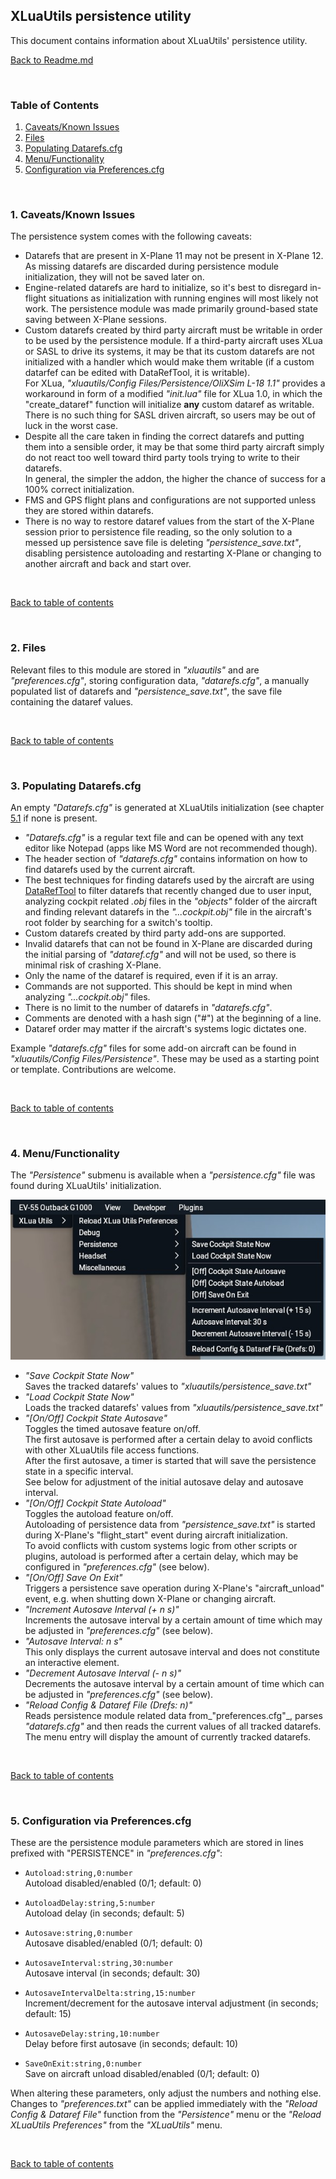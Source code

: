 ## XLuaUtils persistence utility

This document contains information about XLuaUtils' persistence utility.

[Back to Readme.md](../README.md) 

&nbsp;

<a name="toc"></a>
### Table of Contents
1. [Caveats/Known Issues](#1)   
2. [Files](#2)   
3. [Populating Datarefs.cfg](#3)  
4. [Menu/Functionality](#4)   
5. [Configuration via Preferences.cfg](#5)   

&nbsp;

<a name="1"></a>
### 1. Caveats/Known Issues

The persistence system comes with the following caveats:

- Datarefs that are present in X-Plane 11 may not be present in X-Plane 12. As missing datarefs are discarded during persistence module initialization, they will not be saved later on.
- Engine-related datarefs are hard to initialize, so it's best to disregard in-flight situations as initialization with running engines will most likely not work. The persistence module was made primarily ground-based state saving between X-Plane sessions.
- Custom datarefs created by third party aircraft must be writable in order to be used by the persistence module. If a third-party aircraft uses XLua or SASL to drive its systems, it may be that its custom datarefs are not initialized with a handler which would make them writable (if a custom datarfef can be edited with DataRefTool, it is writable).   
For XLua, _"xluautils/Config Files/Persistence/OliXSim L-18 1.1"_ provides a workaround in form of a modified _"init.lua"_ file for XLua 1.0, in which the "create_dataref" function will initialize **any** custom dataref as writable.   
There is no such thing for SASL driven aircraft, so users may be out of luck in the worst case.
- Despite all the care taken in finding the correct datarefs and putting them into a sensible order, it may be that some third party aircraft simply do not react too well toward third party tools trying to write to their datarefs.   
In general, the simpler the addon, the higher the chance of success for a 100% correct initialization.
- FMS and GPS flight plans and configurations are not supported unless they are stored within datarefs.
- There is no way to restore dataref values from the start of the X-Plane session prior to persistence file reading, so the only solution to a messed up persistence save file is deleting *"persistence_save.txt"*, disabling persistence autoloading and restarting X-Plane or changing to another aircraft and back and start over.

&nbsp;

[Back to table of contents](#toc) 

&nbsp;

<a name="2"></a>
### 2. Files 

Relevant files to this module are stored in _"xluautils"_ and are _"preferences.cfg"_, storing configuration data, _"datarefs.cfg"_, a manually populated list of datarefs and _"persistence_save.txt"_, the save file containing the dataref values.

&nbsp;

[Back to table of contents](#toc) 

&nbsp;

<a name="3"></a>
### 3. Populating Datarefs.cfg

An empty _"Datarefs.cfg"_ is generated at XLuaUtils initialization (see chapter [5.1](#5.1) if none is present.   

- _"Datarefs.cfg"_ is a regular text file and can be opened with any text editor like Notepad (apps like MS Word are not recommended though).
- The header section of _"datarefs.cfg"_ contains information on how to find datarefs used by the current aircraft.
- The best techniques for finding datarefs used by the aircraft are using [DataRefTool](https://datareftool.com/) to filter datarefs that recently changed due to user input, analyzing cockpit related _.obj_ files in the _"objects"_ folder of the aircraft and finding relevant datarefs in the _"...cockpit.obj"_ file in the aircraft's root folder by searching for a switch's tooltip.
- Custom datarefs created by third party add-ons are supported.
- Invalid datarefs that can not be found in X-Plane are discarded during the initial parsing of _"dataref.cfg"_ and will not be used, so there is minimal risk of crashing X-Plane.
- Only the name of the dataref is required, even if it is an array.
- Commands are not supported. This should be kept in mind when analyzing _"...cockpit.obj"_ files.
- There is no limit to the number of datarefs in _"datarefs.cfg"_.
- Comments are denoted with a hash sign ("#") at the beginning of a line.
- Dataref order may matter if the aircraft's systems logic dictates one.

Example _"datarefs.cfg"_ files for some add-on aircraft can be found in _"xluautils/Config Files/Persistence"_. These may be used as a starting point or template. Contributions are welcome.

&nbsp;

[Back to table of contents](#toc) 

&nbsp;

<a name="4"></a>
### 4. Menu/Functionality

The _"Persistence"_ submenu is available when a _"persistence.cfg"_ file was found during XLuaUtils' initialization.

 ![XLuaUtils Persistence Menu](Images/XLuaUtils_Persistence.jpg  "XLuaUtils Persistence Menu")

- _"Save Cockpit State Now"_   
Saves the tracked datarefs' values to _"xluautils/persistence_save.txt"_
- _"Load Cockpit State Now"_   
Loads the tracked datarefs' values from _"xluautils/persistence_save.txt"_
- _"[On/Off] Cockpit State Autosave"_   
Toggles the timed autosave feature on/off.   
The first autosave is performed after a certain delay to avoid conflicts with other XLuaUtils file access functions.   
After the first autosave, a timer is started that will save the persistence state in a specific interval.   
See below for adjustment of the initial autosave delay and autosave interval.
- _"[On/Off] Cockpit State Autoload"_   
Toggles the autoload feature on/off.   
Autoloading of persistence data from *"persistence_save.txt"* is started during X-Plane's "flight_start" event during aircraft initialization.   
To avoid conflicts with custom systems logic from other scripts or plugins, autoload is performed after a certain delay, which may be configured in _"preferences.cfg"_ (see below).
- _"[On/Off] Save On Exit"_   
Triggers a persistence save operation during X-Plane's "aircraft_unload" event, e.g. when shutting down X-Plane or changing aircraft.
- _"Increment Autosave Interval (+ n s)"_   
Increments the autosave interval by a certain amount of time which may be adjusted in _"preferences.cfg"_ (see below).
- _"Autosave Interval: n s"_   
This only displays the current autosave interval and does not constitute an interactive element.
- _"Decrement Autosave Interval (- n s)"_   
Decrements the autosave interval by a certain amount of time which can be adjusted in _"preferences.cfg"_ (see below).
- _"Reload Config & Dataref File (Drefs: n)"_    
Reads persistence module related data from_"preferences.cfg"_, parses _"datarefs.cfg"_ and then reads the current values of all tracked datarefs. The menu entry will display the amount of currently tracked datarefs.

&nbsp;

[Back to table of contents](#toc) 

&nbsp;

<a name="5"></a>
### 5. Configuration via Preferences.cfg

These are the persistence module parameters which are stored in lines prefixed with "PERSISTENCE" in _"preferences.cfg"_:

- `Autoload:string,0:number`   
Autoload disabled/enabled (0/1; default: 0)

- `AutoloadDelay:string,5:number`   
Autoload delay (in seconds; default: 5)

- `Autosave:string,0:number`   
Autosave disabled/enabled (0/1; default: 0)

- `AutosaveInterval:string,30:number`   
Autosave interval (in seconds; default: 30)

- `AutosaveIntervalDelta:string,15:number`   
Increment/decrement for the autosave interval adjustment (in seconds; default: 15)

- `AutosaveDelay:string,10:number`   
Delay before first autosave (in seconds; default: 10)

- `SaveOnExit:string,0:number`   
Save on aircraft unload disabled/enabled (0/1; default: 0)

When altering these parameters, only adjust the numbers and nothing else.   
Changes to _"preferences.txt"_ can be applied immediately with the _"Reload Config & Dataref File"_ function from the _"Persistence"_ menu or the _"Reload XLuaUtils Preferences"_ from the _"XLuaUtils"_ menu.

&nbsp;

[Back to table of contents](#toc) 

&nbsp;
